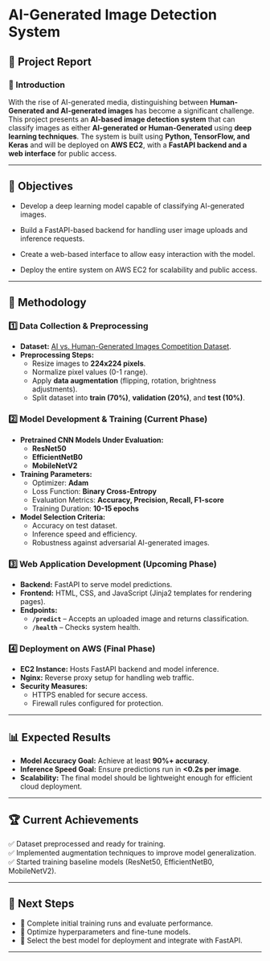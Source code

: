 # AI-Generated Image Detection System

## 📖 Project Report

### 📌 Introduction
With the rise of AI-generated media, distinguishing between **Human-Generated and AI-generated images** has become a significant challenge. This project presents an **AI-based image detection system** that can classify images as either **AI-generated or Human-Generated** using **deep learning techniques**. The system is built using **Python, TensorFlow, and Keras** and will be deployed on **AWS EC2**, with a **FastAPI backend and a web interface** for public access.

---

## 🎯 Objectives

- Develop a deep learning model capable of classifying AI-generated images.

- Build a FastAPI-based backend for handling user image uploads and inference requests.

- Create a web-based interface to allow easy interaction with the model.

- Deploy the entire system on AWS EC2 for scalability and public access.

---

## 🔬 Methodology
### **1️⃣ Data Collection & Preprocessing**
- **Dataset:** [AI vs. Human-Generated Images Competition Dataset](https://www.kaggle.com/competitions/detect-ai-vs-human-generated-images).
- **Preprocessing Steps:**
  - Resize images to **224x224 pixels**.
  - Normalize pixel values (0-1 range).
  - Apply **data augmentation** (flipping, rotation, brightness adjustments).
  - Split dataset into **train (70%)**, **validation (20%)**, and **test (10%)**.

### **2️⃣ Model Development & Training** (Current Phase)
- **Pretrained CNN Models Under Evaluation:**
  - **ResNet50**
  - **EfficientNetB0**
  - **MobileNetV2**
- **Training Parameters:**
  - Optimizer: **Adam**
  - Loss Function: **Binary Cross-Entropy**
  - Evaluation Metrics: **Accuracy, Precision, Recall, F1-score**
  - Training Duration: **10-15 epochs**
- **Model Selection Criteria:**
  - Accuracy on test dataset.
  - Inference speed and efficiency.
  - Robustness against adversarial AI-generated images.

### **3️⃣ Web Application Development** (Upcoming Phase)
- **Backend:** FastAPI to serve model predictions.
- **Frontend:** HTML, CSS, and JavaScript (Jinja2 templates for rendering pages).
- **Endpoints:**
  - **`/predict`** – Accepts an uploaded image and returns classification.
  - **`/health`** – Checks system health.

### **4️⃣ Deployment on AWS** (Final Phase)
- **EC2 Instance:** Hosts FastAPI backend and model inference.
- **Nginx:** Reverse proxy setup for handling web traffic.
- **Security Measures:**
  - HTTPS enabled for secure access.
  - Firewall rules configured for protection.

---

## 📊 Expected Results
- **Model Accuracy Goal:** Achieve at least **90%+ accuracy**.
- **Inference Speed Goal:** Ensure predictions run in **<0.2s per image**.
- **Scalability:** The final model should be lightweight enough for efficient cloud deployment.

---

## 🏆 Current Achievements
✅ Dataset preprocessed and ready for training.  
✅ Implemented augmentation techniques to improve model generalization.  
✅ Started training baseline models (ResNet50, EfficientNetB0, MobileNetV2).  

---

## 🚀 Next Steps
- 📌 Complete initial training runs and evaluate performance.
- 📌 Optimize hyperparameters and fine-tune models.
- 📌 Select the best model for deployment and integrate with FastAPI.

---

